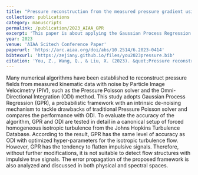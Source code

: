 ```yaml
---
title: "Pressure reconstruction from the measured pressure gradient using Gaussian process regression"
collection: publications
category: manuscripts
permalink: /publication/2023_AIAA_GPR
excerpt: 'This paper is about applying the Gaussian Process Regression (GPR) method to reconstruct the pressure fields from noisy pressure gradient observation. To evaluate the performance of proposed algorithm, a comparison is conducted between the GPR method and Omni-Directional Integration (ODI) method.'
year: 2023
venue: 'AIAA Scitech Conference Paper'
paperurl: 'https://arc.aiaa.org/doi/abs/10.2514/6.2023-0414'
bibtexurl: 'https://zejiany.github.io/files/you2023pressure.bib'
citation: 'You, Z., Wang, Q., & Liu, X. (2023). &quot;Pressure reconstruction from the measured pressure gradient using Gaussian process regression. &quot; <i>In AIAA SCITECH 2023 Forum </i>(p. 0414).'
---
```

Many numerical algorithms have been established to reconstruct pressure fields from measured kinematic data with noise by Particle Image Velocimetry (PIV), such as the Pressure Poisson solver and the Omni-Directional Integration (ODI) method. This study adopts Gaussian Process Regression (GPR), a probabilistic framework with an intrinsic de-noising mechanism to tackle drawbacks of traditional Pressure Poisson solver and compares the performance with ODI. To evaluate the accuracy of the algorithm, GPR and ODI are tested in detail in a canonical setup of forced homogeneous isotropic turbulence from the Johns Hopkins Turbulence Database. According to the result, GPR has the same level of accuracy as ODI with optimized hyper-parameters for the isotropic turbulence flow. However, GPR has the tendency to flatten impulsive signals. Therefore, without further modifications, it is not suitable to detect flow structures with impulsive true signals. The error propagation of the proposed framework is also analyzed and discussed in both physical and spectral spaces.